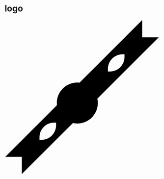 # logo


<link rel="stylesheet" href="style.css">
<svg xmlns="http://www.w3.org/2000/svg" xmlns:xlink="http://www.w3.org/1999/xlink" viewBox="0 0 755.95 759.17">
    <defs>
        <clipPath id="clip-path" transform="translate(129.15 129.7)">
        <circle class="cls-1" cx="225.8" cy="279.08" r="100"/>
        </clipPath>
    </defs>
    <title>DNA</title>
    <g id="bg">
        <circle class="cls-2" cx="354.95" cy="408.78" r="100"/>
    </g>
    <g id="dna">
      <g id="groep">
        <g class="cls-3">
          <g id="strand">
            <g>
              <line class="cls-4" x1="661.54" y1="97.68" x2="670.49" y2="106.63"/>
              <line class="cls-5" x1="661.54" y1="97.68" x2="670.49" y2="106.63"/>
            </g>
            <g>
              <line class="cls-4" x1="652.01" y1="88.16" x2="661.54" y2="97.68"/>
              <line class="cls-6" x1="652.01" y1="88.16" x2="661.54" y2="97.68"/>
            </g>
            <g>
              <line class="cls-4" x1="648.46" y1="110.76" x2="664.32" y2="126.61"/>
              <line class="cls-7" x1="648.46" y1="110.76" x2="664.32" y2="126.61"/>
            </g>
            <g>
              <line class="cls-4" x1="630.64" y1="92.93" x2="648.46" y2="110.76"/>
              <line class="cls-8" x1="630.64" y1="92.93" x2="648.46" y2="110.76"/>
            </g>
            <g>
              <line class="cls-4" x1="635.38" y1="123.83" x2="653.29" y2="141.75"/>
              <line class="cls-6" x1="635.38" y1="123.83" x2="653.29" y2="141.75"/>
            </g>
            <g>
              <line class="cls-4" x1="615.77" y1="104.23" x2="635.38" y2="123.83"/>
              <line class="cls-5" x1="615.77" y1="104.23" x2="635.38" y2="123.83"/>
            </g>
            <g>
              <line class="cls-4" x1="622.3" y1="136.91" x2="641.28" y2="155.9"/>
              <line class="cls-8" x1="622.3" y1="136.91" x2="641.28" y2="155.9"/>
            </g>
            <g>
              <line class="cls-4" x1="601.44" y1="116.05" x2="622.3" y2="136.91"/>
              <line class="cls-7" x1="601.44" y1="116.05" x2="622.3" y2="136.91"/>
            </g>
            <g>
              <line class="cls-4" x1="609.27" y1="150.04" x2="623.92" y2="164.69"/>
              <line class="cls-5" x1="609.27" y1="150.04" x2="623.92" y2="164.69"/>
            </g>
            <g>
              <line class="cls-4" x1="591.67" y1="132.44" x2="609.27" y2="150.04"/>
              <line class="cls-6" x1="591.67" y1="132.44" x2="609.27" y2="150.04"/>
            </g>
            <g>
              <line class="cls-4" x1="596.15" y1="163.07" x2="602.26" y2="169.19"/>
              <line class="cls-7" x1="596.15" y1="163.07" x2="602.26" y2="169.19"/>
            </g>
            <g>
              <line class="cls-4" x1="586.01" y1="152.93" x2="596.15" y2="163.07"/>
              <line class="cls-8" x1="586.01" y1="152.93" x2="596.15" y2="163.07"/>
            </g>
            <g>
              <line class="cls-4" x1="577.12" y1="182.1" x2="584.31" y2="189.29"/>
              <line class="cls-5" x1="577.12" y1="182.1" x2="584.31" y2="189.29"/>
            </g>
            <g>
              <line class="cls-4" x1="565.73" y1="170.71" x2="577.12" y2="182.1"/>
              <line class="cls-6" x1="565.73" y1="170.71" x2="577.12" y2="182.1"/>
            </g>
            <g>
              <line class="cls-4" x1="564.04" y1="195.17" x2="579.09" y2="210.23"/>
              <line class="cls-7" x1="564.04" y1="195.17" x2="579.09" y2="210.23"/>
            </g>
            <g>
              <line class="cls-4" x1="545.68" y1="176.82" x2="564.04" y2="195.17"/>
              <line class="cls-8" x1="545.68" y1="176.82" x2="564.04" y2="195.17"/>
            </g>
            <g>
              <line class="cls-4" x1="550.96" y1="208.25" x2="568.87" y2="226.16"/>
              <line class="cls-6" x1="550.96" y1="208.25" x2="568.87" y2="226.16"/>
            </g>
            <g>
              <line class="cls-4" x1="531.35" y1="188.64" x2="550.96" y2="208.25"/>
              <line class="cls-5" x1="531.35" y1="188.64" x2="550.96" y2="208.25"/>
            </g>
            <g>
              <line class="cls-4" x1="537.88" y1="221.33" x2="556.15" y2="239.6"/>
              <line class="cls-8" x1="537.88" y1="221.33" x2="556.15" y2="239.6"/>
            </g>
            <g>
              <line class="cls-4" x1="517.02" y1="200.46" x2="537.88" y2="221.33"/>
              <line class="cls-7" x1="517.02" y1="200.46" x2="537.88" y2="221.33"/>
            </g>
            <g>
              <line class="cls-4" x1="524.85" y1="234.45" x2="539.59" y2="249.19"/>
              <line class="cls-5" x1="524.85" y1="234.45" x2="539.59" y2="249.19"/>
            </g>
            <g>
              <line class="cls-4" x1="508.86" y1="218.46" x2="524.85" y2="234.45"/>
              <line class="cls-6" x1="508.86" y1="218.46" x2="524.85" y2="234.45"/>
            </g>
            <g>
              <line class="cls-4" x1="511.73" y1="247.49" x2="517.85" y2="253.61"/>
              <line class="cls-7" x1="511.73" y1="247.49" x2="517.85" y2="253.61"/>
            </g>
            <g>
              <line class="cls-4" x1="504.63" y1="240.38" x2="511.73" y2="247.49"/>
              <line class="cls-8" x1="504.63" y1="240.38" x2="511.73" y2="247.49"/>
            </g>
            <g>
              <line class="cls-4" x1="495.43" y1="263.78" x2="503.79" y2="272.13"/>
              <line class="cls-5" x1="495.43" y1="263.78" x2="503.79" y2="272.13"/>
            </g>
            <g>
              <line class="cls-4" x1="486.01" y1="254.36" x2="495.43" y2="263.78"/>
              <line class="cls-6" x1="486.01" y1="254.36" x2="495.43" y2="263.78"/>
            </g>
            <g>
              <line class="cls-4" x1="482.36" y1="276.86" x2="498.21" y2="292.72"/>
              <line class="cls-7" x1="482.36" y1="276.86" x2="498.21" y2="292.72"/>
            </g>
            <g>
              <line class="cls-4" x1="464.09" y1="258.59" x2="482.36" y2="276.86"/>
              <line class="cls-8" x1="464.09" y1="258.59" x2="482.36" y2="276.86"/>
            </g>
            <g>
              <line class="cls-4" x1="469.28" y1="289.94" x2="488.71" y2="309.37"/>
              <line class="cls-6" x1="469.28" y1="289.94" x2="488.71" y2="309.37"/>
            </g>
            <g>
              <line class="cls-4" x1="447.26" y1="267.92" x2="469.28" y2="289.94"/>
              <line class="cls-5" x1="447.26" y1="267.92" x2="469.28" y2="289.94"/>
            </g>
            <g>
              <line class="cls-4" x1="456.2" y1="303.01" x2="475.18" y2="322"/>
              <line class="cls-8" x1="456.2" y1="303.01" x2="475.18" y2="322"/>
            </g>
            <g>
              <line class="cls-4" x1="435.33" y1="282.15" x2="456.2" y2="303.01"/>
              <line class="cls-7" x1="435.33" y1="282.15" x2="456.2" y2="303.01"/>
            </g>
            <g>
              <line class="cls-4" x1="443.17" y1="316.14" x2="458.98" y2="331.95"/>
              <line class="cls-5" x1="443.17" y1="316.14" x2="458.98" y2="331.95"/>
            </g>
            <g>
              <line class="cls-4" x1="424.26" y1="297.23" x2="443.17" y2="316.14"/>
              <line class="cls-6" x1="424.26" y1="297.23" x2="443.17" y2="316.14"/>
            </g>
            <g>
              <line class="cls-4" x1="430.04" y1="329.17" x2="437.86" y2="336.99"/>
              <line class="cls-7" x1="430.04" y1="329.17" x2="437.86" y2="336.99"/>
            </g>
            <g>
              <line class="cls-4" x1="418.47" y1="317.6" x2="430.04" y2="329.17"/>
              <line class="cls-8" x1="418.47" y1="317.6" x2="430.04" y2="329.17"/>
            </g>
            <g>
              <line class="cls-4" x1="409.94" y1="349.27" x2="417.4" y2="356.73"/>
              <line class="cls-5" x1="409.94" y1="349.27" x2="417.4" y2="356.73"/>
            </g>
            <g>
              <line class="cls-4" x1="398.64" y1="337.97" x2="409.94" y2="349.27"/>
              <line class="cls-6" x1="398.64" y1="337.97" x2="409.94" y2="349.27"/>
            </g>
            <g>
              <line class="cls-4" x1="396.87" y1="362.35" x2="411.92" y2="377.4"/>
              <line class="cls-7" x1="396.87" y1="362.35" x2="411.92" y2="377.4"/>
            </g>
            <g>
              <line class="cls-4" x1="379.31" y1="344.79" x2="396.87" y2="362.35"/>
              <line class="cls-8" x1="379.31" y1="344.79" x2="396.87" y2="362.35"/>
            </g>
            <g>
              <line class="cls-4" x1="383.79" y1="375.43" x2="401.7" y2="393.34"/>
              <line class="cls-6" x1="383.79" y1="375.43" x2="401.7" y2="393.34"/>
            </g>
            <g>
              <line class="cls-4" x1="364.18" y1="355.82" x2="383.79" y2="375.43"/>
              <line class="cls-5" x1="364.18" y1="355.82" x2="383.79" y2="375.43"/>
            </g>
            <g>
              <line class="cls-4" x1="370.71" y1="388.5" x2="388.8" y2="406.59"/>
              <line class="cls-8" x1="370.71" y1="388.5" x2="388.8" y2="406.59"/>
            </g>
            <g>
              <line class="cls-4" x1="349.84" y1="367.64" x2="370.71" y2="388.5"/>
              <line class="cls-7" x1="349.84" y1="367.64" x2="370.71" y2="388.5"/>
            </g>
            <g>
              <line class="cls-4" x1="357.68" y1="401.63" x2="371.97" y2="415.92"/>
              <line class="cls-5" x1="357.68" y1="401.63" x2="371.97" y2="415.92"/>
            </g>
            <g>
              <line class="cls-4" x1="341.86" y1="385.82" x2="357.68" y2="401.63"/>
              <line class="cls-6" x1="341.86" y1="385.82" x2="357.68" y2="401.63"/>
            </g>
            <g>
              <line class="cls-4" x1="342.9" y1="413.01" x2="352.28" y2="422.39"/>
              <line class="cls-7" x1="342.9" y1="413.01" x2="352.28" y2="422.39"/>
            </g>
            <g>
              <line class="cls-4" x1="337" y1="407.11" x2="344.29" y2="414.39"/>
              <line class="cls-8" x1="337" y1="407.11" x2="344.29" y2="414.39"/>
            </g>
            <g>
              <line class="cls-4" x1="324.45" y1="434.76" x2="335.66" y2="445.97"/>
              <line class="cls-5" x1="324.45" y1="434.76" x2="335.66" y2="445.97"/>
            </g>
            <g>
              <line class="cls-4" x1="311.99" y1="422.3" x2="324.45" y2="434.76"/>
              <line class="cls-6" x1="311.99" y1="422.3" x2="324.45" y2="434.76"/>
            </g>
            <g>
              <line class="cls-4" x1="311.38" y1="447.84" x2="328.39" y2="464.86"/>
              <line class="cls-7" x1="311.38" y1="447.84" x2="328.39" y2="464.86"/>
            </g>
            <g>
              <line class="cls-4" x1="293.11" y1="429.57" x2="311.38" y2="447.84"/>
              <line class="cls-8" x1="293.11" y1="429.57" x2="311.38" y2="447.84"/>
            </g>
            <g>
              <line class="cls-4" x1="298.3" y1="460.92" x2="318.44" y2="481.06"/>
              <line class="cls-6" x1="298.3" y1="460.92" x2="318.44" y2="481.06"/>
            </g>
            <g>
              <line class="cls-4" x1="276.01" y1="438.63" x2="298.3" y2="460.92"/>
              <line class="cls-5" x1="276.01" y1="438.63" x2="298.3" y2="460.92"/>
            </g>
            <g>
              <line class="cls-4" x1="285.22" y1="473.99" x2="304.2" y2="492.98"/>
              <line class="cls-8" x1="285.22" y1="473.99" x2="304.2" y2="492.98"/>
            </g>
            <g>
              <line class="cls-4" x1="264.35" y1="453.13" x2="285.22" y2="473.99"/>
              <line class="cls-7" x1="264.35" y1="453.13" x2="285.22" y2="473.99"/>
            </g>
            <g>
              <line class="cls-4" x1="272.19" y1="487.12" x2="286.3" y2="501.23"/>
              <line class="cls-5" x1="272.19" y1="487.12" x2="286.3" y2="501.23"/>
            </g>
            <g>
              <line class="cls-4" x1="255.57" y1="470.5" x2="272.19" y2="487.12"/>
              <line class="cls-6" x1="255.57" y1="470.5" x2="272.19" y2="487.12"/>
            </g>
            <g>
              <line class="cls-4" x1="259.06" y1="500.15" x2="263.31" y2="504.39"/>
              <line class="cls-7" x1="259.06" y1="500.15" x2="263.31" y2="504.39"/>
            </g>
            <g>
              <line class="cls-4" x1="251.43" y1="492.51" x2="259.06" y2="500.15"/>
              <line class="cls-8" x1="251.43" y1="492.51" x2="259.06" y2="500.15"/>
            </g>
            <g>
              <line class="cls-4" x1="243.25" y1="515.96" x2="250.8" y2="523.51"/>
              <line class="cls-5" x1="243.25" y1="515.96" x2="250.8" y2="523.51"/>
            </g>
            <g>
              <line class="cls-4" x1="232.13" y1="504.84" x2="243.25" y2="515.96"/>
              <line class="cls-6" x1="232.13" y1="504.84" x2="243.25" y2="515.96"/>
            </g>
            <g>
              <line class="cls-4" x1="230.17" y1="529.04" x2="246.03" y2="544.9"/>
              <line class="cls-7" x1="230.17" y1="529.04" x2="246.03" y2="544.9"/>
            </g>
            <g>
              <line class="cls-4" x1="211.64" y1="510.5" x2="230.17" y2="529.04"/>
              <line class="cls-8" x1="211.64" y1="510.5" x2="230.17" y2="529.04"/>
            </g>
            <g>
              <line class="cls-4" x1="217.1" y1="542.12" x2="235.01" y2="560.03"/>
              <line class="cls-6" x1="217.1" y1="542.12" x2="235.01" y2="560.03"/>
            </g>
            <g>
              <line class="cls-4" x1="197.49" y1="522.51" x2="217.1" y2="542.12"/>
              <line class="cls-5" x1="197.49" y1="522.51" x2="217.1" y2="542.12"/>
            </g>
            <g>
              <line class="cls-4" x1="204.02" y1="555.2" x2="223" y2="574.18"/>
              <line class="cls-8" x1="204.02" y1="555.2" x2="223" y2="574.18"/>
            </g>
            <g>
              <line class="cls-4" x1="183.15" y1="534.33" x2="204.02" y2="555.2"/>
              <line class="cls-7" x1="183.15" y1="534.33" x2="204.02" y2="555.2"/>
            </g>
            <g>
              <line class="cls-4" x1="190.98" y1="568.32" x2="206.8" y2="584.13"/>
              <line class="cls-5" x1="190.98" y1="568.32" x2="206.8" y2="584.13"/>
            </g>
            <g>
              <line class="cls-4" x1="173.39" y1="550.72" x2="190.98" y2="568.32"/>
              <line class="cls-6" x1="173.39" y1="550.72" x2="190.98" y2="568.32"/>
            </g>
            <g>
              <line class="cls-4" x1="177.86" y1="581.35" x2="185.81" y2="589.3"/>
              <line class="cls-7" x1="177.86" y1="581.35" x2="185.81" y2="589.3"/>
            </g>
            <g>
              <line class="cls-4" x1="170.14" y1="573.62" x2="177.86" y2="581.35"/>
              <line class="cls-8" x1="170.14" y1="573.62" x2="177.86" y2="581.35"/>
            </g>
            <g>
              <line class="cls-4" x1="161.25" y1="597.97" x2="170.68" y2="607.4"/>
              <line class="cls-5" x1="161.25" y1="597.97" x2="170.68" y2="607.4"/>
            </g>
            <g>
              <line class="cls-4" x1="151.72" y1="588.45" x2="161.25" y2="597.97"/>
              <line class="cls-6" x1="151.72" y1="588.45" x2="161.25" y2="597.97"/>
            </g>
            <g>
              <line class="cls-4" x1="148.17" y1="611.05" x2="164.03" y2="626.9"/>
              <line class="cls-7" x1="148.17" y1="611.05" x2="164.03" y2="626.9"/>
            </g>
            <g>
              <line class="cls-4" x1="130.17" y1="593.05" x2="148.17" y2="611.05"/>
              <line class="cls-8" x1="130.17" y1="593.05" x2="148.17" y2="611.05"/>
            </g>
            <g>
              <line class="cls-4" x1="135.09" y1="624.12" x2="155.5" y2="644.54"/>
              <line class="cls-6" x1="135.09" y1="624.12" x2="155.5" y2="644.54"/>
            </g>
            <g>
              <line class="cls-4" x1="113.43" y1="602.46" x2="135.09" y2="624.12"/>
              <line class="cls-5" x1="113.43" y1="602.46" x2="135.09" y2="624.12"/>
            </g>
            <g>
              <line class="cls-4" x1="122.01" y1="637.2" x2="140.99" y2="656.19"/>
              <line class="cls-8" x1="122.01" y1="637.2" x2="140.99" y2="656.19"/>
            </g>
            <g>
              <line class="cls-4" x1="101.15" y1="616.34" x2="122.01" y2="637.2"/>
              <line class="cls-7" x1="101.15" y1="616.34" x2="122.01" y2="637.2"/>
            </g>
            <g>
              <line class="cls-4" x1="108.98" y1="650.33" x2="124.79" y2="666.14"/>
              <line class="cls-5" x1="108.98" y1="650.33" x2="124.79" y2="666.14"/>
            </g>
            <g>
              <line class="cls-4" x1="89.77" y1="631.12" x2="108.98" y2="650.33"/>
              <line class="cls-6" x1="89.77" y1="631.12" x2="108.98" y2="650.33"/>
            </g>
            <g>
              <line class="cls-4" x1="95.86" y1="663.36" x2="104.3" y2="671.8"/>
              <line class="cls-7" x1="95.86" y1="663.36" x2="104.3" y2="671.8"/>
            </g>
            <g>
              <line class="cls-4" x1="84.3" y1="651.8" x2="95.86" y2="663.36"/>
              <line class="cls-8" x1="84.3" y1="651.8" x2="95.86" y2="663.36"/>
            </g>
            <path class="cls-9" d="M-45.14,626.44v-96a71.21,71.21,0,0,1,71.21-71.21H50.88A71.21,71.21,0,0,0,122.09,388V363.2A71.22,71.22,0,0,1,193.3,292h24.81a71.21,71.21,0,0,0,71.21-71.21V196a71.21,71.21,0,0,1,71.21-71.21h24.8a71.21,71.21,0,0,0,71.21-71.21V28.74a71.21,71.21,0,0,1,71.21-71.21h96" transform="translate(129.15 129.7)"/>
            <path class="cls-9" d="M-126.12,542.24h96A71.21,71.21,0,0,0,41.11,471v-24.8A71.21,71.21,0,0,1,112.32,375h24.8a71.22,71.22,0,0,0,71.22-71.21V279a71.21,71.21,0,0,1,71.21-71.21h24.8a71.21,71.21,0,0,0,71.21-71.21V111.77a71.21,71.21,0,0,1,71.21-71.21h24.81a71.21,71.21,0,0,0,71.21-71.21v-96" transform="translate(129.15 129.7)"/>
          </g>
        </g>
      </g>
    </g>
    <g id="rand">
      <circle class="cls-10" cx="354.95" cy="408.78" r="100"/>
    </g>
  </svg>
  
